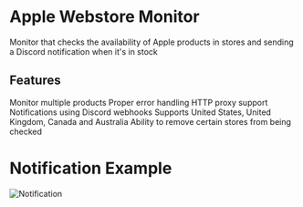 # Apple Webstore Monitor

Monitor that checks the availability of Apple products in stores and sending a Discord notification when it's in stock

## Features

Monitor multiple products
Proper error handling
HTTP proxy support
Notifications using Discord webhooks
Supports United States, United Kingdom, Canada and Australia
Ability to remove certain stores from being checked

# Notification Example

![Notification](https://cdn.discordapp.com/attachments/1152077130201571410/1166870194858229860/image.png)